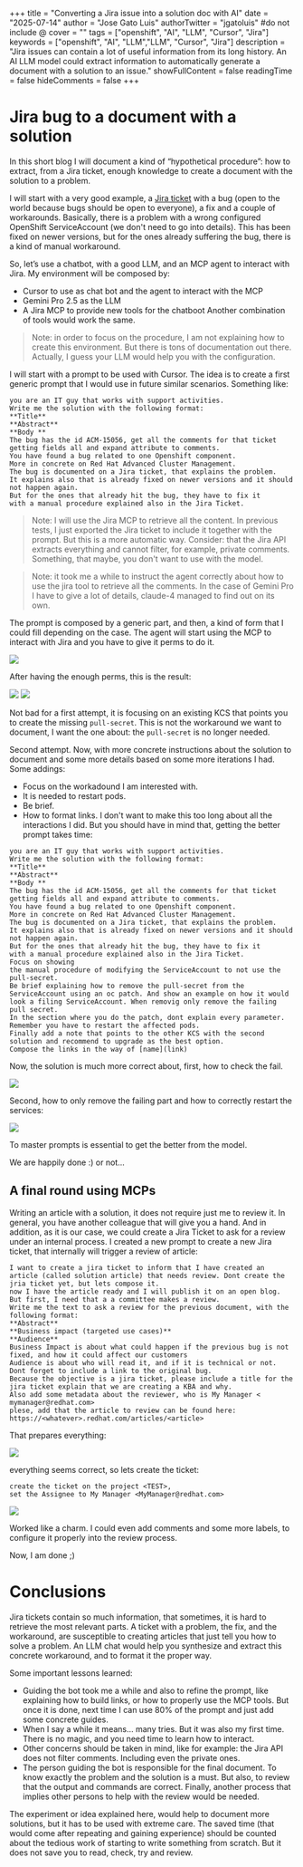 +++
title = "Converting a Jira issue into a solution doc with AI"
date = "2025-07-14"
author = "Jose Gato Luis"
authorTwitter = "jgatoluis" #do not include @
cover = ""
tags = ["openshift", "AI", "LLM", "Cursor", "Jira"]
keywords = ["openshift", "AI", "LLM","LLM", "Cursor", "Jira"]
description = "Jira issues can contain a lot of useful information from its long history. An AI LLM model could extract information to automatically generate a document with a solution to an issue."
showFullContent = false
readingTime = false
hideComments = false
+++

# Jira bug to a document with a solution

In this short blog I will document a kind of “hypothetical procedure”: how to extract, from a Jira ticket, enough knowledge to create a document with the solution to a problem.

I will start with a very good example, a [Jira ticket](https://issues.redhat.com/browse/ACM-15056) with a bug (open to the world because bugs should be open to everyone), a fix and a couple of workarounds. Basically, there is a problem with a wrong configured OpenShift ServiceAccount (we don't need to go into details). This has been fixed on newer versions, but for the ones already suffering the bug, there is a kind of manual workaround. 

So, let’s use a chatbot, with a good LLM, and an MCP agent to interact with Jira. My environment will be composed by:
 * Cursor to use as  chat bot and the agent to interact with the MCP
 * Gemini Pro 2.5 as the LLM
 * A Jira MCP to provide new tools for the chatboot
Another combination of tools would work the same.

> Note: in order to focus on the procedure, I am not explaining how to create this environment. But there is tons of documentation out there. Actually, I guess your LLM would help you with the configuration.

I will start with a prompt to be used with Cursor. The idea is to create a first generic prompt that I would use in future similar scenarios. Something like:

```prompt
you are an IT guy that works with support activities.
Write me the solution with the following format:
**Title**
**Abstract**
**Body **
The bug has the id ACM-15056, get all the comments for that ticket getting fields all and expand attribute to comments.
You have found a bug related to one Openshift component.
More in concrete on Red Hat Advanced Cluster Management.
The bug is documented on a Jira ticket, that explains the problem.
It explains also that is already fixed on newer versions and it should not happen again.
But for the ones that already hit the bug, they have to fix it
with a manual procedure explained also in the Jira Ticket.
```

> Note: I will use the Jira MCP to retrieve all the content. In previous tests, I just exported the Jira ticket to include it together with the prompt. But this is a more automatic way. Consider: that the Jira API extracts everything and cannot filter, for example, private comments. Something, that maybe, you don't want to use with the model.

> Note: it took me a while to instruct the agent correctly about how to use the jira tool to retrieve all the comments. In the case of Gemini Pro I have to give a lot of details, claude-4 managed to find out on its own.

The prompt is composed by a generic part, and then, a kind of form that I could fill depending on the case. The agent will start using the MCP to interact with Jira and you have to give it perms to do it.

![](assets/from_jira_to_solution_20250714124842738.png)

After having the enough perms, this is the result:

![](assets/from_jira_to_solution_20250714134133461.png)
![](assets/from_jira_to_solution_20250714134202370.png)

Not bad for a first attempt, it is focusing on an existing KCS that points you to create the missing `pull-secret`. This is not the workaround we want to document, I want the one about: the `pull-secret` is no longer needed.

Second attempt. Now, with more concrete instructions about the solution to document and some more details based on some more iterations I had. Some addings:
 * Focus on the workadound I am interested with.
 * It is needed to restart pods.
 * Be brief.
 * How to format links.
I don't want to make this too long about all the interactions I did. But you should have in mind that, getting the better prompt takes time:

```prompt
you are an IT guy that works with support activities.
Write me the solution with the following format:
**Title**
**Abstract**
**Body **
The bug has the id ACM-15056, get all the comments for that ticket getting fields all and expand attribute to comments.
You have found a bug related to one Openshift component.
More in concrete on Red Hat Advanced Cluster Management.
The bug is documented on a Jira ticket, that explains the problem.
It explains also that is already fixed on newer versions and it should not happen again.
But for the ones that already hit the bug, they have to fix it
with a manual procedure explained also in the Jira Ticket.
Focus on showing
the manual procedure of modifying the ServiceAccount to not use the pull-secret.
Be brief explaining how to remove the pull-secret from the ServiceAccount using an oc patch. And show an example on how it would look a filing ServiceAccount. When removig only remove the failing pull secret.
In the section where you do the patch, dont explain every parameter.
Remember you have to restart the affected pods.
Finally add a note that points to the other KCS with the second solution and recommend to upgrade as the best option.
Compose the links in the way of [name](link)
```

Now, the solution is much more correct about, first, how to check the fail. 

![](assets/from_jira_to_solution_20250714132429413.png)

Second, how to only remove the failing part and how to correctly restart the services:

![](assets/from_jira_to_solution_20250714132538258.png)

To master prompts is essential to get the better from the model.

We are happily done :) or not...

## A final round using MCPs

Writing an article with a solution, it does not require just me to review it. In general, you have another colleague that will give you a hand. And in addition, as it is our case, we could create a Jira Ticket to ask for a review under an internal process.
I created a new prompt to create a new Jira ticket, that internally will trigger a review of article:

```prompt
I want to create a jira ticket to inform that I have created an article (called solution article) that needs review. Dont create the jria ticket yet, but lets compose it.
now I have the article ready and I will publish it on an open blog. But first, I need that a a committee makes a review.
Write me the text to ask a review for the previous document, with the following format:
**Abstract**
**Business impact (targeted use cases)**
**Audience**
Business Impact is about what could happen if the previous bug is not fixed, and how it could affect our customers
Audience is about who will read it, and if it is technical or not. Dont forget to include a link to the original bug.
Because the objective is a jira ticket, please include a title for the jira ticket explain that we are creating a KBA and why.
Also add some metadata about the reviewer, who is My Manager < mymanager@redhat.com>
plese, add that the article to review can be found here: https://<whatever>.redhat.com/articles/<article>
```

That prepares everything:

![](assets/from_jira_to_solution_20250714125412789.png)

everything seems correct, so lets create the ticket:

```prompt
create the ticket on the project <TEST>,
set the Assignee to My Manager <MyManager@redhat.com>
```

![](assets/from_jira_to_solution_20250714125551768.png)	

Worked like a charm. I could even add comments and some more labels, to configure it properly into the review process.

Now, I am done ;)

# Conclusions

Jira tickets contain so much information, that sometimes, it is hard to retrieve the most relevant parts. A ticket with a problem, the fix, and the workaround, are susceptible to creating articles that just tell you how to solve a problem. An LLM chat would help you synthesize and extract this concrete workaround, and to format it the proper way.
 
Some important lessons learned:
 * Guiding the bot took me a while and also to refine the prompt, like explaining how to build links, or how to properly use the MCP tools. But once it is done, next time I can use 80% of the prompt and just add some concrete guides.
 * When I say a while it means… many tries. But it was also my first time. There is no magic, and you need time to learn how to interact. 
 * Other concerns should be taken in mind, like for example: the Jira API does not filter comments. Including even the private ones. 
 * The person guiding the bot is responsible for the final document. To know exactly the problem and the solution is a must. But also, to review that the output and commands are correct. Finally, another process that implies other persons to help with the review would be needed.

The experiment or idea explained here, would help to document more solutions, but it has to be used with extreme care. The saved time (that would come after repeating and gaining experience) should be counted about the tedious work of starting to write something from scratch. But it does not save you to read, check, try and review. 
